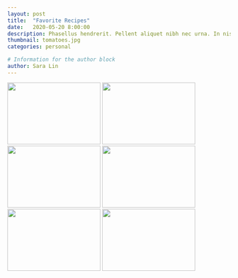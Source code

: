 ```yaml
---
layout: post
title:  "Favorite Recipes"
date:   2020-05-20 8:00:00
description: Phasellus hendrerit. Pellent aliquet nibh nec urna. In nis aliquet vel, dapibus id,mattis.
thumbnail: tomatoes.jpg
categories: personal

# Information for the author block
author: Sara Lin
---
```


<div class="imageRow">
    <a  href="{{ site.baseurl }}/assets/img/eggplant.jpg" style="color: transparent" data-fancybox="images" data-caption="<b>Eggplant Pizza</b><br/> 2 large eggplants <br/> Provolone or mozzarella cheese <br/> 3 - 4oz cherry tomatoes <br/> Fresh spinach and basil <br/><br/> <a href='https://www.eatgood4life.com/eggplant-pizza/' target='_blank' style='color: #FF8F00'>See similar recipe here.</a>">
	    <img src="{{ site.baseurl }}/assets/img/eggplant.jpg" id="myImg" style="width:100%; max-width:15em; height:10em" alt="Mini Eggplant Pizzas"/>
    </a>
    <a href="{{ site.baseurl }}/assets/img/rameneggs.jpg" style="color: transparent" data-fancybox="images" data-caption="<b>Ajitsuke Tamago (Ramen Eggs)</b><br/> 12 eggs <br/> 1 cup water <br/> &frac12 cup soy sauce <br/> &frac12 cup sake <br/> &frac12 cup mirin (or broth) <br/> &frac14 cup sugar <br/><br/> <a href='https://www.closetcooking.com/ajitsuke-tamago-ramen-eggs/' target='_blank' style='color: #FF8F00'>See full recipe here.</a>">
	    <img src="{{ site.baseurl }}/assets/img/rameneggs.jpg" id="myImg" style="width:100%; max-width:15em; height:10em" alt="Delicious Ramen Eggs"/>
    </a>
    <a href="{{ site.baseurl }}/assets/img/onigiri.jpg" style="color: transparent" data-fancybox="images" data-caption="<b>Spicy Tuna Onigiri</b> <br/> 1 &frac12 cups short grain rice <br/> 1 can of tuna <br/> 1 &frac12 Tbsp mayonnaise <br/> 1 tsp sriracha hot sauce <br/> &frac12 tsp rice vinegar <br/> Fresh scallions <br/><br/> Nori seaweed, rice seasoning, toasted sesame seeds <br/> <a href='https://www.abeautifulplate.com/spicy-tuna-onigiri/' target='_blank' style='color: #FF8F00'>See full recipe here.</a>">
	    <img src="{{ site.baseurl }}/assets/img/onigiri.jpg" id="myImg" style="width:100%; max-width:15em; height:10em" alt="Spicy Tuna Onigiri"/>
    </a>
    <!-- <a href="{{ site.baseurl }}/assets/img/funfetti.jpg" style="color: transparent" data-fancybox="images" data-caption="<b>Funfetti Cookies</b><br/> 1 box funfetti cake mix <br/> ⅓ cup oil <br/> 2 eggs <br/> Shape and flatten cookies <br/> Bake at 375° for 8 minutes <br/> Decorate with funfetti icing if desired <br/><br/> <a href='https://www.pillsbury.com/recipes/funfetti-cookies/3bd6c62e-7f45-46e9-8067-e72cf500c45c' target='_blank' style='color: #FF8F00'>See full recipe here.</a>">
	    <img src="{{ site.baseurl }}/assets/img/funfetti.jpg" id="myImg" style="width:100%; max-width:15em; height:10em" alt="Funfetti Cookies"/>
    </a> -->
    <a href="{{ site.baseurl }}/assets/img/hummus.jpg" style="color: transparent" data-fancybox="images" data-caption="<b>White Bean Hummus</b><br/> 1 can of white beans (navy or cannellini) <br/> 3 cloves of garlic, scraped <br/> ⅓ cup olive oil <br/> ⅓ cup tahini <br/> Blend & enjoy! <br/><br/> <i>Pictured Toppings:</i> <br/> Pine nuts, Parsley, Paprika <br/> <a href='https://blog.myfitnesspal.com/watch/4-ingredient-white-bean-hummus/' target='_blank' style='color: #FF8F00'>See full recipe here.</a>">
	    <img src="{{ site.baseurl }}/assets/img/hummus.jpg" id="myImg" style="width:100%; max-width:15em; height:10em" alt="White Bean Hummus"/>
    </a>
    <a href="{{ site.baseurl }}/assets/img/spongecake.jpg" style="color: transparent" data-fancybox="images" data-caption="<b>Asian Style Spongecake</b><br/> 5 eggs, separated <br/> 90g powdered sugar <br/> 60g cake flour <br/> 15g corn flour <br/> 60g melted butter <br/><br/> Parchment paper <br/> Popover pan or tall muffin cups <br/> <a href='https://rasamalaysia.com/paper-wrapped-mini-sponge-cake-recipe/' target='_blank' style='color: #FF8F00'>See full recipe here.</a>">
	    <img src="{{ site.baseurl }}/assets/img/spongecake.jpg" id="myImg" style="width:100%; max-width:15em; height:10em" alt="Asian Style Spongecake"/>
    </a>
    <a href="{{ site.baseurl }}/assets/img/bananabread.jpg" style="color: transparent" data-fancybox="images" data-caption="<b>The BEST Banana Bread</b><br/> 2 browned bananas, overripe <br/> &frac12 cup butter, melted <br/> &frac12 cup white sugar & &frac12 cup brown sugar <br/> 2 eggs <br/> 1 tsp vanilla extract <br/> 1 &frac12 cups all-purpose flour <br/> 1 tsp baking soda <br/> &frac12 tsp salt <br/> &frac12 cup sour cream <br/><br/> Bake at 350° for 60 minutes <br/> <a href='https://www.allrecipes.com/recipe/17066/janets-rich-banana-bread/' target='_blank' style='color: #FF8F00'>See original recipe here.</a>">
	    <img src="{{ site.baseurl }}/assets/img/bananabread.jpg" id="myImg" style="width:100%; max-width:15em; height:10em" alt="Banana Bread"/>
    </a>
</div>
